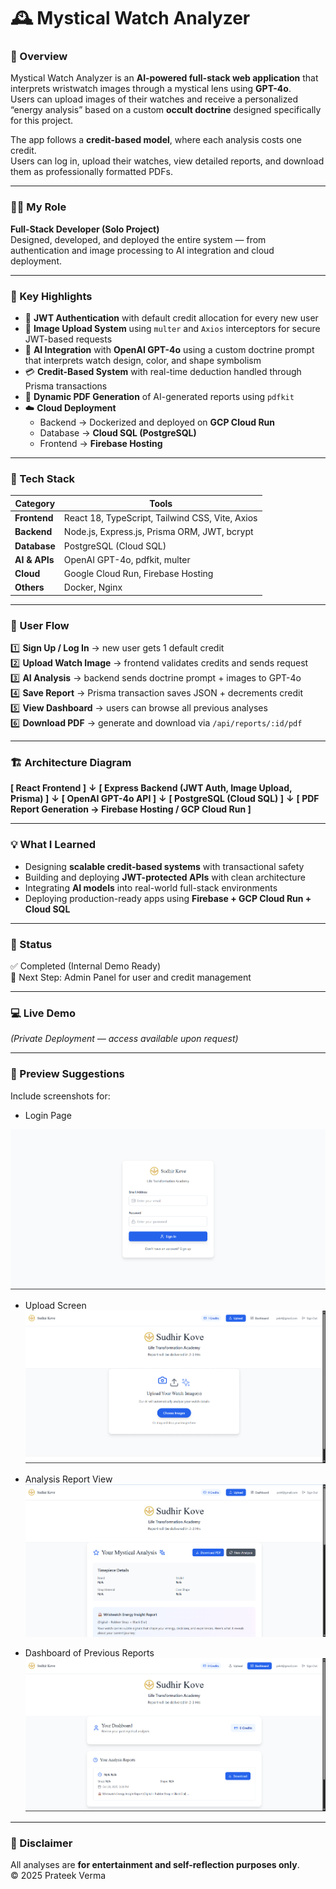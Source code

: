 # 🕰️ Mystical Watch Analyzer

### 🚀 Overview  
Mystical Watch Analyzer is an **AI-powered full-stack web application** that interprets wristwatch images through a mystical lens using **GPT-4o**.  
Users can upload images of their watches and receive a personalized “energy analysis” based on a custom **occult doctrine** designed specifically for this project.  

The app follows a **credit-based model**, where each analysis costs one credit.  
Users can log in, upload their watches, view detailed reports, and download them as professionally formatted PDFs.

---

### 👨‍💻 My Role  
**Full-Stack Developer (Solo Project)**  
Designed, developed, and deployed the entire system — from authentication and image processing to AI integration and cloud deployment.

---

### 🧠 Key Highlights  
- 🔐 **JWT Authentication** with default credit allocation for every new user  
- 📸 **Image Upload System** using `multer` and `Axios` interceptors for secure JWT-based requests  
- 🤖 **AI Integration** with **OpenAI GPT-4o** using a custom doctrine prompt that interprets watch design, color, and shape symbolism  
- 💳 **Credit-Based System** with real-time deduction handled through Prisma transactions  
- 📄 **Dynamic PDF Generation** of AI-generated reports using `pdfkit`  
- ☁️ **Cloud Deployment**  
  - Backend → Dockerized and deployed on **GCP Cloud Run**  
  - Database → **Cloud SQL (PostgreSQL)**  
  - Frontend → **Firebase Hosting**

---

### 🧩 Tech Stack  

| Category | Tools |
|-----------|-------|
| **Frontend** | React 18, TypeScript, Tailwind CSS, Vite, Axios |
| **Backend** | Node.js, Express.js, Prisma ORM, JWT, bcrypt |
| **Database** | PostgreSQL (Cloud SQL) |
| **AI & APIs** | OpenAI GPT-4o, pdfkit, multer |
| **Cloud** | Google Cloud Run, Firebase Hosting |
| **Others** | Docker, Nginx |

---

### 🔄 User Flow  

1️⃣ **Sign Up / Log In** → new user gets 1 default credit  
2️⃣ **Upload Watch Image** → frontend validates credits and sends request  
3️⃣ **AI Analysis** → backend sends doctrine prompt + images to GPT-4o  
4️⃣ **Save Report** → Prisma transaction saves JSON + decrements credit  
5️⃣ **View Dashboard** → users can browse all previous analyses  
6️⃣ **Download PDF** → generate and download via `/api/reports/:id/pdf`

---

### 🏗️ Architecture Diagram  

**[ React Frontend ]**
**↓**
**[ Express Backend (JWT Auth, Image Upload, Prisma) ]**
**↓**
**[ OpenAI GPT-4o API ]**
**↓**
**[ PostgreSQL (Cloud SQL) ]**
**↓**
**[ PDF Report Generation → Firebase Hosting / GCP Cloud Run ]**


---

### 💡 What I Learned  
- Designing **scalable credit-based systems** with transactional safety  
- Building and deploying **JWT-protected APIs** with clean architecture  
- Integrating **AI models** into real-world full-stack environments  
- Deploying production-ready apps using **Firebase + GCP Cloud Run + Cloud SQL**

---

### 📍 Status  
✅ Completed (Internal Demo Ready)  
🚀 Next Step: Admin Panel for user and credit management

---

### 💻 Live Demo  
*(Private Deployment — access available upon request)*

---

### 📸 Preview Suggestions  
Include screenshots for:  
- Login Page  

![alt text](image.png)

- Upload Screen  
![alt text](image-1.png)

- Analysis Report View  
![alt text](image-2.png)

- Dashboard of Previous Reports  
![alt text](image-3.png)

---

### 🧾 Disclaimer  
All analyses are **for entertainment and self-reflection purposes only**.  
© 2025 Prateek Verma
